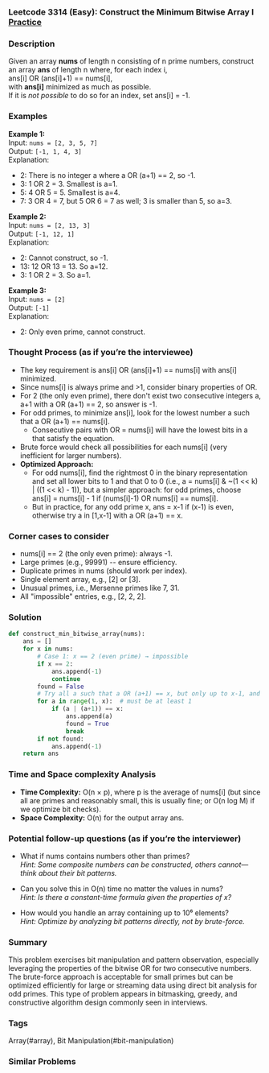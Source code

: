### Leetcode 3314 (Easy): Construct the Minimum Bitwise Array I [Practice](https://leetcode.com/problems/construct-the-minimum-bitwise-array-i)

### Description  
Given an array **nums** of length n consisting of n prime numbers, construct an array **ans** of length n where, for each index i,  
ans[i] OR (ans[i]+1) == nums[i],  
with **ans[i]** minimized as much as possible.  
If it is *not possible* to do so for an index, set ans[i] = -1.

### Examples  

**Example 1:**  
Input: `nums = [2, 3, 5, 7]`  
Output: `[-1, 1, 4, 3]`  
Explanation:  
- 2: There is no integer a where a OR (a+1) == 2, so -1.  
- 3: 1 OR 2 = 3. Smallest is a=1.  
- 5: 4 OR 5 = 5. Smallest is a=4.  
- 7: 3 OR 4 = 7, but 5 OR 6 = 7 as well; 3 is smaller than 5, so a=3.

**Example 2:**  
Input: `nums = [2, 13, 3]`  
Output: `[-1, 12, 1]`  
Explanation:  
- 2: Cannot construct, so -1.  
- 13: 12 OR 13 = 13. So a=12.  
- 3: 1 OR 2 = 3. So a=1.

**Example 3:**  
Input: `nums = [2]`  
Output: `[-1]`  
Explanation:  
- 2: Only even prime, cannot construct.

### Thought Process (as if you’re the interviewee)  
- The key requirement is ans[i] OR (ans[i]+1) == nums[i] with ans[i] minimized.
- Since nums[i] is always prime and >1, consider binary properties of OR.
- For 2 (the only even prime), there don't exist two consecutive integers a, a+1 with a OR (a+1) == 2, so answer is -1.
- For odd primes, to minimize ans[i], look for the lowest number a such that a OR (a+1) == nums[i].
  - Consecutive pairs with OR = nums[i] will have the lowest bits in a that satisfy the equation.
- Brute force would check all possibilities for each nums[i]   (very inefficient for larger numbers).
- **Optimized Approach:**
  - For odd nums[i], find the rightmost 0 in the binary representation and set all lower bits to 1 and that 0 to 0 (i.e., a = nums[i] & ~(1 << k) | ((1 << k) - 1)), but a simpler approach: for odd primes, choose ans[i] = nums[i] - 1 if (nums[i]-1) OR nums[i] == nums[i].
  - But in practice, for any odd prime x, ans = x-1 if (x-1) is even, otherwise try a in [1,x-1] with a OR (a+1) == x.

### Corner cases to consider  
- nums[i] == 2 (the only even prime): always -1.
- Large primes (e.g., 99991) -- ensure efficiency.
- Duplicate primes in nums (should work per index).
- Single element array, e.g., [2] or [3].
- Unusual primes, i.e., Mersenne primes like 7, 31.
- All "impossible" entries, e.g., [2, 2, 2].

### Solution

```python
def construct_min_bitwise_array(nums):
    ans = []
    for x in nums:
        # Case 1: x == 2 (even prime) → impossible
        if x == 2:
            ans.append(-1)
            continue
        found = False
        # Try all a such that a OR (a+1) == x, but only up to x-1, and minimize a.
        for a in range(1, x):  # must be at least 1
            if (a | (a+1)) == x:
                ans.append(a)
                found = True
                break
        if not found:
            ans.append(-1)
    return ans
```

### Time and Space complexity Analysis  

- **Time Complexity:** O(n × p), where p is the average of nums[i] (but since all are primes and reasonably small, this is usually fine; or O(n log M) if we optimize bit checks).
- **Space Complexity:** O(n) for the output array ans.

### Potential follow-up questions (as if you’re the interviewer)  

- What if nums contains numbers other than primes?  
  *Hint: Some composite numbers can be constructed, others cannot—think about their bit patterns.*

- Can you solve this in O(n) time no matter the values in nums?  
  *Hint: Is there a constant-time formula given the properties of x?*

- How would you handle an array containing up to 10⁶ elements?  
  *Hint: Optimize by analyzing bit patterns directly, not by brute-force.*

### Summary
This problem exercises bit manipulation and pattern observation, especially leveraging the properties of the bitwise OR for two consecutive numbers. The brute-force approach is acceptable for small primes but can be optimized efficiently for large or streaming data using direct bit analysis for odd primes. This type of problem appears in bitmasking, greedy, and constructive algorithm design commonly seen in interviews.

### Tags
Array(#array), Bit Manipulation(#bit-manipulation)

### Similar Problems
